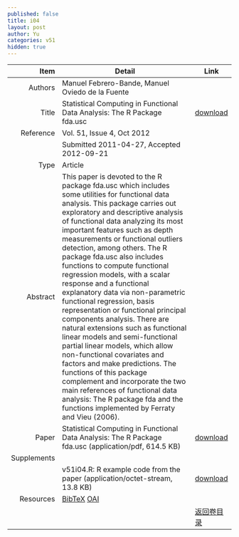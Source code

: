 ```yaml
---
published: false
title: i04
layout: post
author: Yu
categories: v51
hidden: true
---
```


| Item | Detail | Link |
|---:|---|---|
| Authors | Manuel Febrero-Bande, Manuel Oviedo de la Fuente| |
| Title |Statistical Computing in Functional Data Analysis: The R Package fda.usc | [download](http://www.jstatsoft.org/v51/i04/paper) |
| Reference |Vol. 51, Issue 4, Oct 2012 | |
| | Submitted 2011-04-27, Accepted 2012-09-21| | 
| Type | Article| |
| Abstract | This paper is devoted to the R package fda.usc which includes some utilities for functional data analysis. This package carries out exploratory and descriptive analysis of functional data analyzing its most important features such as depth measurements or functional outliers detection, among others. The R package fda.usc also includes functions to compute functional regression models, with a scalar response and a functional explanatory data via non-parametric functional regression, basis representation or functional principal components analysis. There are natural extensions such as functional linear models and semi-functional partial linear models, which allow non-functional covariates and factors and make predictions. The functions of this package complement and incorporate the two main references of functional data analysis: The R package fda and the functions implemented by Ferraty and Vieu (2006).| |
| Paper | Statistical Computing in Functional Data Analysis: The R Package fda.usc  (application/pdf, 614.5 KB)| [download](http://www.jstatsoft.org/v51/i04/paper) |
| Supplements | | |
| |v51i04.R:             R example code from the paper  (application/octet-stream, 13.8 KB)|  [download](http://www.jstatsoft.org/v51/i04/supp/2) |
| Resources | [BibTeX](http://www.jstatsoft.org/v51/i04/bibtex) [OAI](http://www.jstatsoft.org/oai?verb=GetRecord&identifier=oai.jstatsoft/v51/i04&prefix=oai_dc)| |
| |  | [返回卷目录]({{site.baseurl}}/volume/v51.html) |